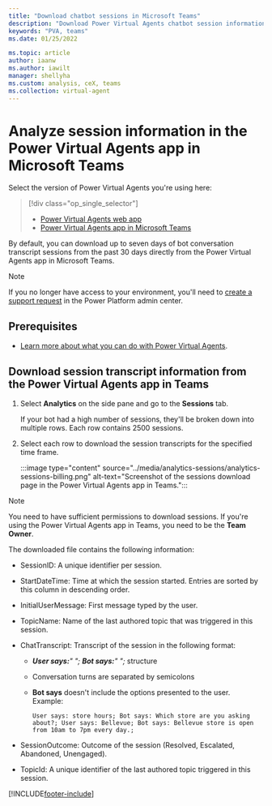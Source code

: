 ```yaml
---
title: "Download chatbot sessions in Microsoft Teams"
description: "Download Power Virtual Agents chatbot session information from the last 30 days in the app in Microsoft Teams."
keywords: "PVA, teams"
ms.date: 01/25/2022

ms.topic: article
author: iaanw
ms.author: iawilt
manager: shellyha
ms.custom: analysis, ceX, teams
ms.collection: virtual-agent
---
```


# Analyze session information in the Power Virtual Agents app in Microsoft Teams

Select the version of Power Virtual Agents you're using here:

> [!div class="op_single_selector"]
>
> - [Power Virtual Agents web app](../analytics-sessions.md)
> - [Power Virtual Agents app in Microsoft Teams](analytics-sessions-teams.md)

By default, you can download up to seven days of bot conversation transcript sessions from the past 30 days directly from the Power Virtual Agents app in Microsoft Teams.

> [!NOTE]
> If you no longer have access to your environment, you'll need to [create a support request](https://admin.powerplatform.microsoft.com/support) in the Power Platform admin center.

## Prerequisites

- [Learn more about what you can do with Power Virtual Agents](fundamentals-what-is-power-virtual-agents-teams.md).

## Download session transcript information from the Power Virtual Agents app in Teams

1. Select **Analytics** on the side pane and go to the **Sessions** tab.

    If your bot had a high number of sessions, they'll be broken down into multiple rows. Each row contains 2500 sessions.

1. Select each row to download the session transcripts for the specified time frame.

    :::image type="content" source="../media/analytics-sessions/analytics-sessions-billing.png" alt-text="Screenshot of the sessions download page in the Power Virtual Agents app in Teams.":::

> [!NOTE]
> You need to have sufficient permissions to download sessions. If you're using the Power Virtual Agents app in Teams, you need to be the **Team Owner**.

The downloaded file contains the following information:

- SessionID: A unique identifier per session.

- StartDateTime: Time at which the session started. Entries are sorted by this column in descending order.

- InitialUserMessage: First message typed by the user.

- TopicName: Name of the last authored topic that was triggered in this session.

- ChatTranscript: Transcript of the session in the following format:
  - ***User says:**" "; **Bot says:**" ";* structure
  - Conversation turns are separated by semicolons
  - **Bot says** doesn't include the options presented to the user.  
    Example:

    ```text
    User says: store hours; Bot says: Which store are you asking about?; User says: Bellevue; Bot says: Bellevue store is open from 10am to 7pm every day.;
    ```

- SessionOutcome: Outcome of the session (Resolved, Escalated, Abandoned, Unengaged).

- TopicId: A unique identifier of the last authored topic triggered in this session.

[!INCLUDE[footer-include](../includes/footer-banner.md)]
